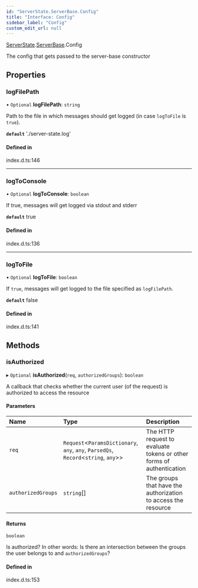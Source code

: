 ```yaml
---
id: "ServerState.ServerBase.Config"
title: "Interface: Config"
sidebar_label: "Config"
custom_edit_url: null
---
```


[ServerState](../namespaces/ServerState.md).[ServerBase](../namespaces/ServerState.ServerBase.md).Config

The config that gets passed to the server-base constructor

## Properties

### logFilePath

• `Optional` **logFilePath**: `string`

Path to the file in which messages should get logged (in case `logToFile` is `true`).

**`default`** './server-state.log'

#### Defined in

index.d.ts:146

___

### logToConsole

• `Optional` **logToConsole**: `boolean`

If true, messages will get logged via stdout and stderr

**`default`** true

#### Defined in

index.d.ts:136

___

### logToFile

• `Optional` **logToFile**: `boolean`

If `true`, messages will get logged to the file specified as `logFilePath`.

**`default`** false

#### Defined in

index.d.ts:141

## Methods

### isAuthorized

▸ `Optional` **isAuthorized**(`req`, `authorizedGroups`): `boolean`

A callback that checks whether the current user (of the request) is authorized to access the resource

#### Parameters

| Name | Type | Description |
| :------ | :------ | :------ |
| `req` | `Request`<`ParamsDictionary`, `any`, `any`, `ParsedQs`, `Record`<`string`, `any`\>\> | The HTTP request to evaluate tokens or other forms of authentication |
| `authorizedGroups` | `string`[] | The groups that have the authorization to access the resource |

#### Returns

`boolean`

Is authorized? In other words: Is there an intersection between the groups the user belongs to and `authorizedGroups`?

#### Defined in

index.d.ts:153
